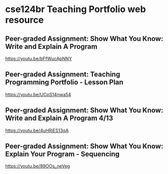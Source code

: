 # cse124br Teaching Portfolio web resource

## Peer-graded Assignment: Show What You Know: Write and Explain A Program
https://youtu.be/bFfWucApNNY

## Peer-graded Assignment: Teaching Programming Portfolio - Lesson Plan
https://youtu.be/UCpS14nwa54

## Peer-graded Assignment: Show What You Know: Write and Explain A Program 4/13
https://youtu.be/4uHRiES13qA

## Peer-graded Assignment: Show What You Know: Explain Your Program - Sequencing
https://youtu.be/89OOs_neVeg



